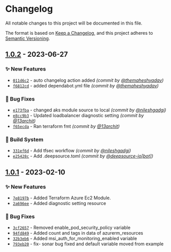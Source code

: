 # Changelog
All notable changes to this project will be documented in this file.

The format is based on [Keep a Changelog](https://keepachangelog.com/en/1.0.0/),
and this project adheres to [Semantic Versioning](https://semver.org/spec/v2.0.0.html).

## [1.0.2] - 2023-06-27
### :sparkles: New Features
- [`011d6c2`](https://github.com/clouddrove/terraform-azure-aks/commit/011d6c2e49efdd19b6605a02401c33810d252e6a) - auto changelog action added *(commit by [@themaheshyadav](https://github.com/themaheshyadav))*
- [`f6812cd`](https://github.com/clouddrove/terraform-azure-aks/commit/f6812cd4ec3001d5c0825f54f2771b29a0d01375) - added dependabot.yml file *(commit by [@themaheshyadav](https://github.com/themaheshyadav))*

### :bug: Bug Fixes
- [`e173fba`](https://github.com/clouddrove/terraform-azure-aks/commit/e173fbaaa9b4d707798e46db661f991903e7de04) - changed aks module source to local *(commit by [@nileshgadgi](https://github.com/nileshgadgi))*
- [`e8cc9b3`](https://github.com/clouddrove/terraform-azure-aks/commit/e8cc9b347dceb1b4305a4ddf1c58373ff56a7f37) - Updated loadbalancer diagnostic setting *(commit by [@13archit](https://github.com/13archit))*
- [`f65ecda`](https://github.com/clouddrove/terraform-azure-aks/commit/f65ecda5bd631f2cc214fbe108caf07ada91fd5a) - Ran terraform fmt *(commit by [@13archit](https://github.com/13archit))*

### :construction_worker: Build System
- [`331ef6d`](https://github.com/clouddrove/terraform-azure-aks/commit/331ef6d50cd7ef255f86dc136bdc746b79308e4b) - Add tfsec workflow *(commit by [@nileshgadgi](https://github.com/nileshgadgi))*
- [`e25428c`](https://github.com/clouddrove/terraform-azure-aks/commit/e25428ca3b572b2b4dc10f73177407e476e7bf48) - Add .deepsource.toml *(commit by [@deepsource-io[bot]](https://github.com/apps/deepsource-io))*


## [1.0.1] - 2023-02-10
### :sparkles: New Features
- [`7e8197b`](https://github.com/clouddrove/terraform-azure-vnet-peering/commit/7e8197b09f507634f043afe97e8bf2379f9bb00d) - Added Terraform Azure Ec2 Module.
- [`2a696ee`](https://github.com/clouddrove/terraform-azure-aks/commit/2a696eecafb0128f784cc2bd4eadda6b49e07926) - Added diagnostic setting resource

### :bug: Bug Fixes
- [`3cf2657`](https://github.com/clouddrove/terraform-azure-aks/commit/3cf265763b07c510525bb9304c7cdea7c4b1a49e) - Removed enable_pod_security_policy variable
- [`94fd849`](https://github.com/clouddrove/terraform-azure-aks/commit/94fd849fcef761fbdb1d3fffd9f09180d69471e3) - Added count and tags in data of azurerm_resources
- [`32b3eb6`](https://github.com/clouddrove/terraform-azure-aks/commit/32b3eb600ac5e3c1bbaa312f3dcc6c831b3d5ebc) - Added msi_auth_for_monitoring_enabled variable
- [`793eb20`](https://github.com/clouddrove/terraform-azure-aks/commit/793eb206853d15fd7769a0e9444802f140a3edbf) - fix- sonar bug fixed and default variable moved from example


[1.0.1]: https://github.com/clouddrove/terraform-azure-aks/compare/1.0.1...master

[1.0.2]: https://github.com/clouddrove/terraform-azure-aks/compare/1.0.1...1.0.2
